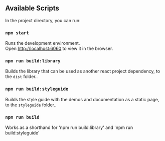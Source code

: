 ## Available Scripts

In the project directory, you can run:

### `npm start`

Runs the development environment.\
Open [http://localhost:6060](http://localhost:6060) to view it in the browser.

### `npm run build:library`

Builds the library that can be used as another react project dependency, to the `dist` folder.\.

### `npm run build:styleguide`

Builds the style guide with the demos and documentation as a static page, to the `styleguide` folder.\.

### `npm run build`

Works as a shorthand for 'npm run build:library' and 'npm run build:styleguide'
